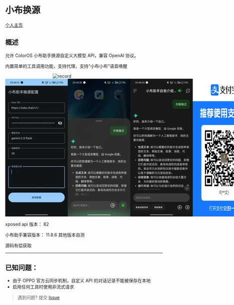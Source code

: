 # 小布换源

[个人主页](https://github.com/niki914)

## 概述

允许 ColorOS 小布助手换源自定义大模型 API，兼容 OpenAI 协议。

内置简单的工具调用功能，支持代理，支持“小布小布”语音唤醒

<div style="display: flex; justify-content: space-around;">
  <img src="https://github.com/Xposed-Modules-Repo/com.niki.xiaobu.hook/blob/main/img/record.gif?raw=true" alt="record" width="200"/>
</div>

<div style="display: flex; justify-content: space-around;">
  <img src="https://github.com/Xposed-Modules-Repo/com.niki.xiaobu.hook/blob/main/img/p1.jpg?raw=true" alt="p1" width="200"/>
  <img src="https://github.com/Xposed-Modules-Repo/com.niki.xiaobu.hook/blob/main/img/p2.jpg?raw=true" alt="p2" width="200"/>
  <img src="https://github.com/Xposed-Modules-Repo/com.niki.xiaobu.hook/blob/main/img/p3.jpg?raw=true" alt="p3" width="200"/>
  <img src="https://github.com/Xposed-Modules-Repo/com.niki.xiaobu.hook/blob/main/img/p4.jpg?raw=true" alt="p4" width="200"/>
</div>


xposed api 版本： 82

小布助手兼容版本： 11.8.6 其他版本自测

源码有偿获取

---

## 已知问题：

- 由于 OPPO 官方云同步机制，自定义 API 的对话记录不能被保存在本地
- 启用任何工具时使用非流式请求

> 遇到问题? 提交 [Issue](https://github.com/Xposed-Modules-Repo/com.niki.xiaobu.hook/issues/new)
